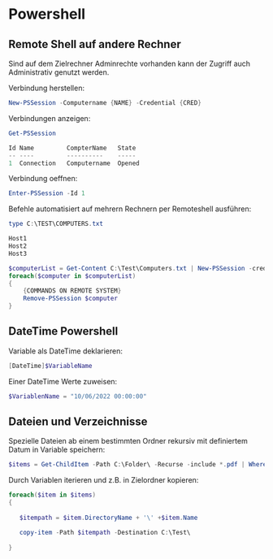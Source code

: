 # Powershell


## Remote Shell auf andere Rechner

Sind auf dem Zielrechner Adminrechte vorhanden kann der Zugriff auch Administrativ genutzt werden.

Verbindung herstellen:
```Powershell
New-PSSession -Computername {NAME} -Credential {CRED}
```

Verbindungen anzeigen:
```Powershell
Get-PSSession

Id Name         CompterName   State
-- ----         ----------    -----
1  Connection   Computername  Opened
```

Verbindung oeffnen:
```powershell
Enter-PSSession -Id 1
```

Befehle automatisiert auf mehrern Rechnern per Remoteshell ausführen:

```powershell
type C:\TEST\COMPUTERS.txt

Host1
Host2
Host3

```


```powershell
$computerList = Get-Content C:\Test\Computers.txt | New-PSSession -credentials {CRED}
foreach($computer in $computerList)
{
    {COMMANDS ON REMOTE SYSTEM}
    Remove-PSSession $computer
}
```

## DateTime Powershell

Variable als DateTime deklarieren:
```powershell
[DateTime]$VariableName
```
Einer DateTime Werte zuweisen:
```powershell
$VariablenName = "10/06/2022 00:00:00"
```


## Dateien und Verzeichnisse

Spezielle Dateien ab einem bestimmten Ordner rekursiv mit definiertem Datum in Variable speichern:
```powershell
$items = Get-ChildItem -Path C:\Folder\ -Recurse -include *.pdf | Where-Object {$_.CreationTime -ge "month/day/year hour:minute:second"}

```

Durch Variablen iterieren und z.B. in Zielordner kopieren:
```powershell
foreach($item in $items)
{   
   
   $itempath = $item.DirectoryName + '\' +$item.Name 

   copy-item -Path $itempath -Destination C:\Test\
    
}
```
